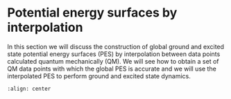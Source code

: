 # Potential energy surfaces by interpolation

In this section we will discuss the construction of global ground and excited state potential energy surfaces (PES) by interpolation between data points calculated quantum mechanically (QM). We will see how to obtain a set of QM data points with which the global PES is accurate and we will use the interpolated PES to perform ground and excited state dynamics.

```{figure} ../img/impes/impes_01.svg
:align: center
```

